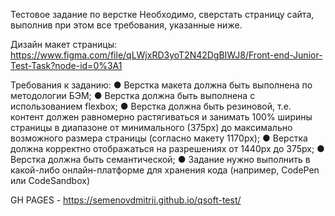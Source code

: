 Тестовое задание по верстке
Необходимо, сверстать страницу сайта, выполнив при этом все требования, указанные
ниже.

Дизайн макет страницы:
https://www.figma.com/file/qLWjxRD3yoT2N42DgBIWJ8/Front-end-Junior-Test-Task?node-id=0%3A1

Требования к заданию:
● Верстка макета должна быть выполнена по методологии БЭМ;
● Верстка должна быть выполнена с использованием flexbox;
● Верстка должна быть резиновой, т.е. контент должен равномерно
растягиваться и занимать 100% ширины страницы в диапазоне от
минимального (375px) до максимально возможного размера страницы
(согласно макету 1170px);
● Верстка должна корректно отображаться на разрешениях от 1440px до
375px;
● Верстка должна быть семантической;
● Задание нужно выполнить в какой-либо онлайн-платформе для хранения
кода (например, CodePen или CodeSandbox)

GH PAGES - https://semenovdmitrii.github.io/qsoft-test/